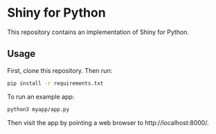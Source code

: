 Shiny for Python
================

This repository contains an implementation of Shiny for Python.

## Usage

First, clone this repository. Then run:

```sh
pip install -r requirements.txt
```

To run an example app:

```sh
python3 myapp/app.py
```

Then visit the app by pointing a web browser to http://localhost:8000/.

